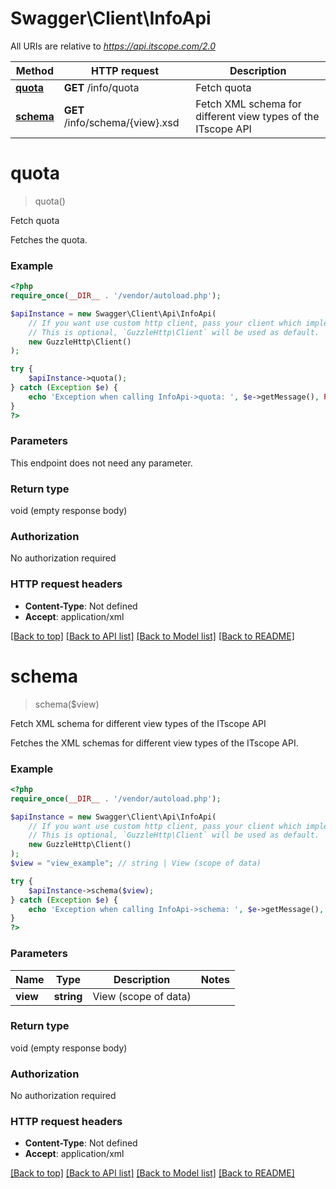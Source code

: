 # Swagger\Client\InfoApi

All URIs are relative to *https://api.itscope.com/2.0*

Method | HTTP request | Description
------------- | ------------- | -------------
[**quota**](InfoApi.md#quota) | **GET** /info/quota | Fetch quota
[**schema**](InfoApi.md#schema) | **GET** /info/schema/{view}.xsd | Fetch XML schema for different view types of the ITscope API


# **quota**
> quota()

Fetch quota

Fetches the quota.

### Example
```php
<?php
require_once(__DIR__ . '/vendor/autoload.php');

$apiInstance = new Swagger\Client\Api\InfoApi(
    // If you want use custom http client, pass your client which implements `GuzzleHttp\ClientInterface`.
    // This is optional, `GuzzleHttp\Client` will be used as default.
    new GuzzleHttp\Client()
);

try {
    $apiInstance->quota();
} catch (Exception $e) {
    echo 'Exception when calling InfoApi->quota: ', $e->getMessage(), PHP_EOL;
}
?>
```

### Parameters
This endpoint does not need any parameter.

### Return type

void (empty response body)

### Authorization

No authorization required

### HTTP request headers

 - **Content-Type**: Not defined
 - **Accept**: application/xml

[[Back to top]](#) [[Back to API list]](../../README.md#documentation-for-api-endpoints) [[Back to Model list]](../../README.md#documentation-for-models) [[Back to README]](../../README.md)

# **schema**
> schema($view)

Fetch XML schema for different view types of the ITscope API

Fetches the XML schemas for different view types of the ITscope API.

### Example
```php
<?php
require_once(__DIR__ . '/vendor/autoload.php');

$apiInstance = new Swagger\Client\Api\InfoApi(
    // If you want use custom http client, pass your client which implements `GuzzleHttp\ClientInterface`.
    // This is optional, `GuzzleHttp\Client` will be used as default.
    new GuzzleHttp\Client()
);
$view = "view_example"; // string | View (scope of data)

try {
    $apiInstance->schema($view);
} catch (Exception $e) {
    echo 'Exception when calling InfoApi->schema: ', $e->getMessage(), PHP_EOL;
}
?>
```

### Parameters

Name | Type | Description  | Notes
------------- | ------------- | ------------- | -------------
 **view** | **string**| View (scope of data) |

### Return type

void (empty response body)

### Authorization

No authorization required

### HTTP request headers

 - **Content-Type**: Not defined
 - **Accept**: application/xml

[[Back to top]](#) [[Back to API list]](../../README.md#documentation-for-api-endpoints) [[Back to Model list]](../../README.md#documentation-for-models) [[Back to README]](../../README.md)


